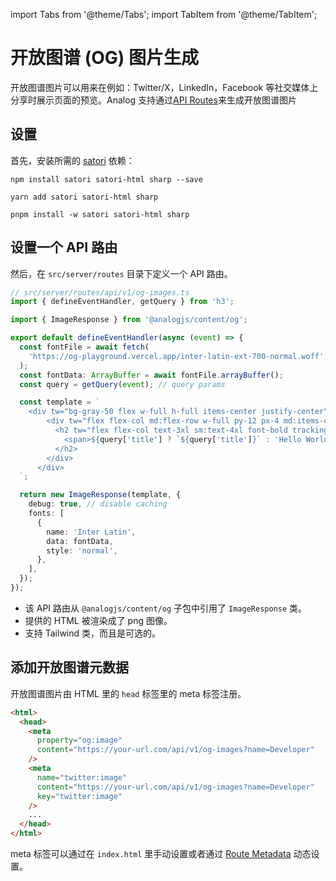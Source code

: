 import Tabs from '@theme/Tabs';
import TabItem from '@theme/TabItem';

# 开放图谱 (OG) 图片生成

开放图谱图片可以用来在例如：Twitter/X，LinkedIn，Facebook 等社交媒体上分享时展示页面的预览。Analog 支持通过[API Routes](./overview)来生成开放图谱图片

## 设置

首先，安装所需的 [satori](https://github.com/vercel/satori) 依赖：

<Tabs groupId="package-manager">
  <TabItem value="npm">

```shell
npm install satori satori-html sharp --save
```

  </TabItem>

  <TabItem label="Yarn" value="yarn">

```shell
yarn add satori satori-html sharp
```

  </TabItem>

  <TabItem value="pnpm">

```shell
pnpm install -w satori satori-html sharp
```

  </TabItem>
</Tabs>

## 设置一个 API 路由

然后，在 `src/server/routes` 目录下定义一个 API 路由。

```ts
// src/server/routes/api/v1/og-images.ts
import { defineEventHandler, getQuery } from 'h3';

import { ImageResponse } from '@analogjs/content/og';

export default defineEventHandler(async (event) => {
  const fontFile = await fetch(
    'https://og-playground.vercel.app/inter-latin-ext-700-normal.woff',
  );
  const fontData: ArrayBuffer = await fontFile.arrayBuffer();
  const query = getQuery(event); // query params

  const template = `
    <div tw="bg-gray-50 flex w-full h-full items-center justify-center">
        <div tw="flex flex-col md:flex-row w-full py-12 px-4 md:items-center justify-between p-8">
          <h2 tw="flex flex-col text-3xl sm:text-4xl font-bold tracking-tight text-gray-900 text-left">
            <span>${query['title'] ? `${query['title']}` : 'Hello World'}</span>
          </h2>
        </div>
      </div>    
  `;

  return new ImageResponse(template, {
    debug: true, // disable caching
    fonts: [
      {
        name: 'Inter Latin',
        data: fontData,
        style: 'normal',
      },
    ],
  });
});
```

- 该 API 路由从 `@analogjs/content/og` 子包中引用了 `ImageResponse` 类。
- 提供的 HTML 被渲染成了 png 图像。
- 支持 Tailwind 类，而且是可选的。

## 添加开放图谱元数据

开放图谱图片由 HTML 里的 `head` 标签里的 meta 标签注册。

```html
<html>
  <head>
    <meta
      property="og:image"
      content="https://your-url.com/api/v1/og-images?name=Developer"
    />
    <meta
      name="twitter:image"
      content="https://your-url.com/api/v1/og-images?name=Developer"
      key="twitter:image"
    />
    ...
  </head>
</html>
```

meta 标签可以通过在 `index.html` 里手动设置或者通过 [Route Metadata](/docs/features/routing/metadata#open-graph-meta-tags) 动态设置。
